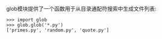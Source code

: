 glob模块提供了一个函数用于从目录通配符搜索中生成文件列表:

```
>>> import glob
>>> glob.glob('*.py')
['primes.py', 'random.py', 'quote.py']
```